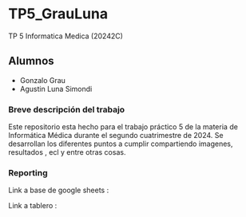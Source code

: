 # TP5_GrauLuna
TP 5 Informatica Medica (20242C)
## Alumnos
* Gonzalo Grau
* Agustin Luna Simondi

### Breve descripción del trabajo
Este repositorio esta hecho para el trabajo práctico 5 de la materia de Informática Médica durante el segundo cuatrimestre de 2024. Se desarrollan los diferentes puntos a cumplir compartiendo imagenes, resultados , ecl y entre otras cosas.

### Reporting

Link a base de google sheets :

Link a tablero :